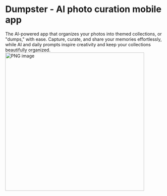# Dumpster - AI photo curation mobile app
The AI-powered app that organizes your photos into themed collections, or "dumps," with ease. Capture, curate, and share your memories effortlessly, while AI and daily prompts inspire creativity and keep your collections beautifully organized.
<img width="440" alt="PNG image" src="https://github.com/user-attachments/assets/27fdfc44-0aea-4e96-854e-6aef9b7fb01f">
